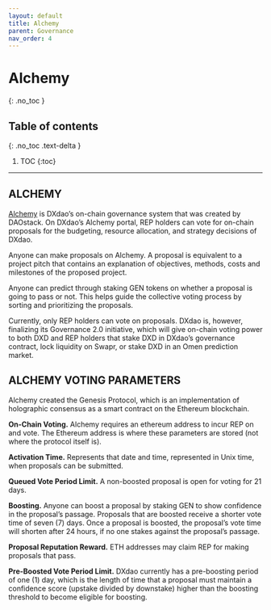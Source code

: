 ```yaml
---
layout: default
title: Alchemy
parent: Governance
nav_order: 4
---
```


# Alchemy
{: .no_toc }

## Table of contents
{: .no_toc .text-delta }

1. TOC
{:toc}

---

## ALCHEMY

[Alchemy](https://alchemy.daostack.io/dao/0x519b70055af55a007110b4ff99b0ea33071c720a) is DXdao’s on-chain governance system that was created by DAOstack. On DXdao’s Alchemy portal, REP holders can vote for on-chain proposals for the budgeting, resource allocation, and strategy decisions of DXdao.

Anyone can make proposals on Alchemy. A proposal is equivalent to a project pitch that contains an explanation of objectives, methods, costs and milestones of the proposed project.

Anyone can predict through staking GEN tokens on whether a proposal is going to pass or not. This helps guide the collective voting process by sorting and prioritizing the proposals.

Currently, only REP holders can vote on proposals. DXdao is, however, finalizing its Governance 2.0 initiative, which will give on-chain voting power to both DXD and REP holders that stake DXD in DXdao’s governance contract, lock liquidity on Swapr, or stake DXD in an Omen prediction market.

## ALCHEMY VOTING PARAMETERS

Alchemy created the Genesis Protocol, which is an implementation of holographic consensus as a smart contract on the Ethereum blockchain.

**On-Chain Voting.** Alchemy requires an ethereum address to incur REP on and vote. The Ethereum address is where these parameters are stored (not where the protocol itself is).

**Activation Time.** Represents that date and time, represented in Unix time, when proposals can be submitted.

**Queued Vote Period Limit.** A non-boosted proposal is open for voting for 21 days.

**Boosting.** Anyone can boost a proposal by staking GEN to show confidence in the proposal’s passage. Proposals that are boosted receive a shorter vote time of seven (7) days. Once a proposal is boosted, the proposal’s vote time will shorten after 24 hours, if no one stakes against the proposal’s passage.

**Proposal Reputation Reward.** ETH addresses may claim REP for making proposals that pass.

**Pre-Boosted Vote Period Limit.** DXdao currently has a pre-boosting period of one (1) day, which is the length of time that a proposal must maintain a confidence score (upstake divided by downstake) higher than the boosting threshold to become eligible for boosting.
